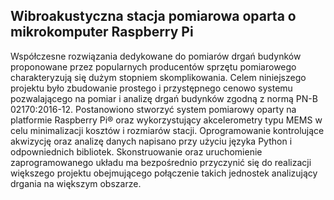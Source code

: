 ## Wibroakustyczna stacja pomiarowa oparta o mikrokomputer Raspberry Pi 

Współczesne rozwiązania dedykowane do pomiarów drgań budynków
proponowane przez popularnych producentów sprzętu pomiarowego
charakteryzują się dużym stopniem skomplikowania. Celem niniejszego
projektu było zbudowanie prostego i przystępnego cenowo systemu
pozwalającego na pomiar i analizę drgań budynków zgodną z normą PN-B
02170:2016-12. Postanowiono stworzyć system pomiarowy oparty na
platformie Raspberry Pi® oraz wykorzystujący akcelerometry typu MEMS w
celu minimalizacji kosztów i rozmiarów stacji. Oprogramowanie
kontrolujące akwizycję oraz analizę danych napisano przy użyciu języka
Python i odpowniednich bibliotek. Skonstruowanie oraz uruchomienie
zaprogramowanego układu ma bezpośrednio przyczynić się do realizacji
większego projektu obejmującego połączenie takich jednostek
analizujący drgania na większym obszarze.
